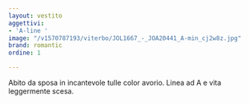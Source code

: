 ```yaml
---
layout: vestito
aggettivi:
- 'A-line '
image: "/v1570787193/viterbo/JOL1667_-_JOA20441_A-min_cj2w8z.jpg"
brand: romantic
ordine: 1

---
```

Abito da sposa in incantevole tulle color avorio. Linea ad A e vita leggermente scesa.